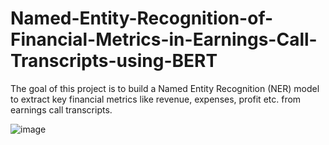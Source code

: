 # Named-Entity-Recognition-of-Financial-Metrics-in-Earnings-Call-Transcripts-using-BERT

The goal of this project is to build a Named Entity Recognition (NER) model to extract key financial metrics like revenue, expenses, profit etc. from earnings call transcripts.

![image](https://github.com/areegtarek/Named-Entity-Recognition-of-Financial-Metrics-in-Earnings-Call-Transcripts-using-BERT/assets/46351336/351ba196-04fd-403f-8b81-87e04ce0e051)
